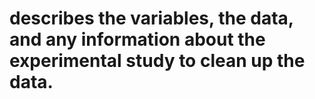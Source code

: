 # describes the variables, the data, and any information about the experimental study to clean up the data.
